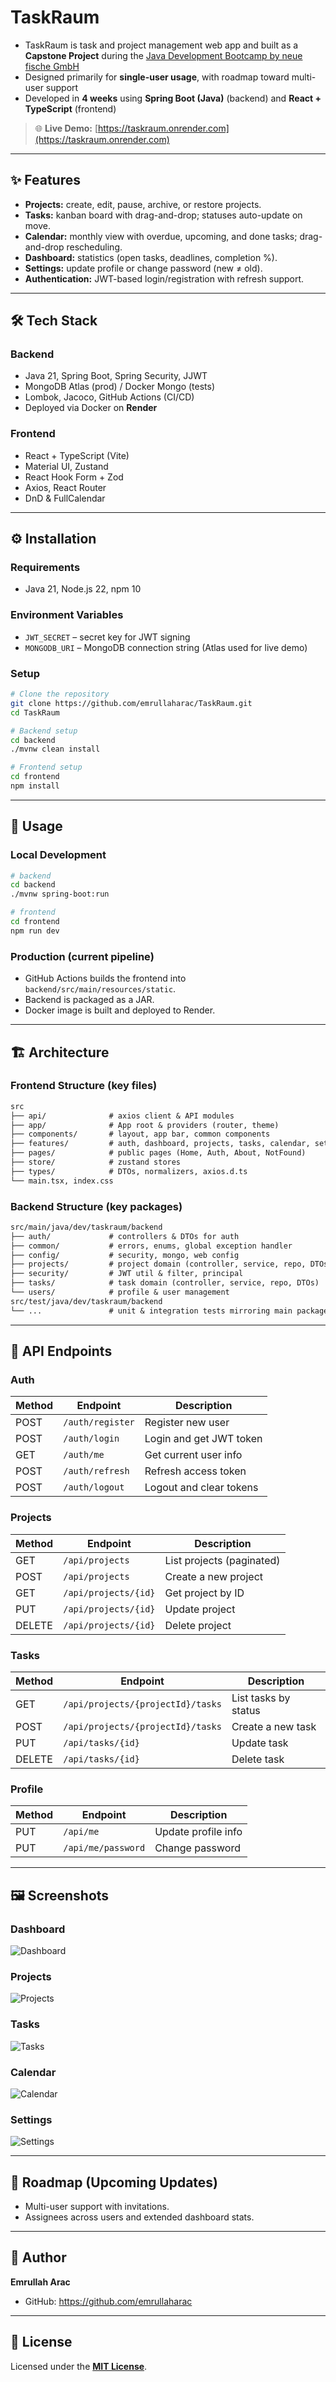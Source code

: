 # TaskRaum

- TaskRaum is task and project management web app and built as a **Capstone Project** during the [Java Development Bootcamp by neue fische GmbH](https://www.neuefische.de/bootcamp/java-development)  
- Designed primarily for **single-user usage**, with roadmap toward multi-user support  
- Developed in **4 weeks** using **Spring Boot (Java)** (backend) and **React + TypeScript** (frontend)

> 🌐 **Live Demo:** [https://taskraum.onrender.com](https://taskraum.onrender.com)

---

## ✨ Features
- **Projects:** create, edit, pause, archive, or restore projects.
- **Tasks:** kanban board with drag-and-drop; statuses auto-update on move.
- **Calendar:** monthly view with overdue, upcoming, and done tasks; drag-and-drop rescheduling.
- **Dashboard:** statistics (open tasks, deadlines, completion %).
- **Settings:** update profile or change password (new ≠ old).
- **Authentication:** JWT-based login/registration with refresh support.

---

## 🛠 Tech Stack

### Backend
- Java 21, Spring Boot, Spring Security, JJWT
- MongoDB Atlas (prod) / Docker Mongo (tests)
- Lombok, Jacoco, GitHub Actions (CI/CD)
- Deployed via Docker on **Render**

### Frontend
- React + TypeScript (Vite)
- Material UI, Zustand
- React Hook Form + Zod
- Axios, React Router
- DnD & FullCalendar

---

## ⚙️ Installation

### Requirements
- Java 21, Node.js 22, npm 10

### Environment Variables
- `JWT_SECRET` – secret key for JWT signing
- `MONGODB_URI` – MongoDB connection string (Atlas used for live demo)

### Setup
```bash
# Clone the repository
git clone https://github.com/emrullaharac/TaskRaum.git
cd TaskRaum

# Backend setup
cd backend
./mvnw clean install

# Frontend setup
cd frontend
npm install
```

---

## 🚀 Usage

### Local Development
```bash
# backend
cd backend
./mvnw spring-boot:run

# frontend
cd frontend
npm run dev
```

### Production (current pipeline)
- GitHub Actions builds the frontend into `backend/src/main/resources/static`.
- Backend is packaged as a JAR.
- Docker image is built and deployed to Render.

---

## 🏗 Architecture

### Frontend Structure (key files)
```txt
src
├── api/              # axios client & API modules
├── app/              # App root & providers (router, theme)
├── components/       # layout, app bar, common components
├── features/         # auth, dashboard, projects, tasks, calendar, settings
├── pages/            # public pages (Home, Auth, About, NotFound)
├── store/            # zustand stores
├── types/            # DTOs, normalizers, axios.d.ts
└── main.tsx, index.css
```

### Backend Structure (key packages)
```txt
src/main/java/dev/taskraum/backend
├── auth/             # controllers & DTOs for auth
├── common/           # errors, enums, global exception handler
├── config/           # security, mongo, web config
├── projects/         # project domain (controller, service, repo, DTOs)
├── security/         # JWT util & filter, principal
├── tasks/            # task domain (controller, service, repo, DTOs)
└── users/            # profile & user management
src/test/java/dev/taskraum/backend
└── ...               # unit & integration tests mirroring main packages
```

---

## 📡 API Endpoints

### Auth
| Method | Endpoint         | Description              |
|--------|------------------|--------------------------|
| POST   | `/auth/register` | Register new user        |
| POST   | `/auth/login`    | Login and get JWT token  |
| GET    | `/auth/me`       | Get current user info    |
| POST   | `/auth/refresh`  | Refresh access token     |
| POST   | `/auth/logout`   | Logout and clear tokens  |

### Projects
| Method | Endpoint                | Description               |
|--------|-------------------------|---------------------------|
| GET    | `/api/projects`         | List projects (paginated) |
| POST   | `/api/projects`         | Create a new project      |
| GET    | `/api/projects/{id}`    | Get project by ID         |
| PUT    | `/api/projects/{id}`    | Update project            |
| DELETE | `/api/projects/{id}`    | Delete project            |

### Tasks
| Method | Endpoint                                               | Description          |
|--------|--------------------------------------------------------|----------------------|
| GET    | `/api/projects/{projectId}/tasks`                      | List tasks by status |
| POST   | `/api/projects/{projectId}/tasks`                      | Create a new task    |
| PUT    | `/api/tasks/{id}`                                      | Update task          |
| DELETE | `/api/tasks/{id}`                                      | Delete task          |

### Profile
| Method | Endpoint             | Description          |
|--------|----------------------|----------------------|
| PUT    | `/api/me`            | Update profile info  |
| PUT    | `/api/me/password`   | Change password      |

---

## 🖼 Screenshots

### Dashboard

![Dashboard](./docs/screenshots/1-Dashboard.png)  

### Projects

![Projects](./docs/screenshots/2-Projects.png)  

### Tasks

![Tasks](./docs/screenshots/3-Tasks.png)

### Calendar

![Calendar](./docs/screenshots/4-Calendar.png)  

### Settings

![Settings](./docs/screenshots/5-Settings.png)

---

## 📌 Roadmap (Upcoming Updates)
- Multi-user support with invitations.
- Assignees across users and extended dashboard stats.

---

## 👤 Author
**Emrullah Arac**
- GitHub: https://github.com/emrullaharac

---

## 📄 License
Licensed under the [**MIT License**](./LICENSE).
